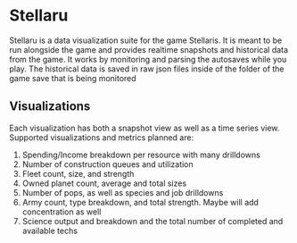 # Stellaru
Stellaru is a data visualization suite for the game Stellaris. It is meant to be run alongside the game and provides realtime snapshots and historical data from the game. It works by monitoring and parsing the autosaves while you play. The historical data is saved in raw json files inside of the folder of the game save that is being monitored

## Visualizations
Each visualization has both a snapshot view as well as a time series view. Supported visualizations and metrics planned are:
1. Spending/Income breakdown per resource with many drilldowns
2. Number of construction queues and utilization
3. Fleet count, size, and strength
4. Owned planet count, average and total sizes
5. Number of pops, as well as species and job drilldowns
6. Army count, type breakdown, and total strength. Maybe will add concentration as well
7. Science output and breakdown and the total number of completed and available techs